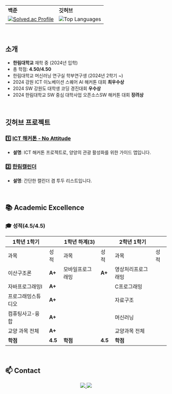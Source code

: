 
<table>
  <tr>
    <td><strong>백준</strong></td>
    <td><strong>깃허브</strong></td>
  </tr>
  <tr>
    <td>
      <a href="https://solved.ac/lee_tmdgus">
        <img src="http://mazassumnida.wtf/api/v2/generate_badge?boj=lee_tmdgus" alt="Solved.ac Profile"/>
      </a>
    </td>
    <td>
      <img src="https://github-readme-stats.vercel.app/api/top-langs/?username=leetmdgus&layout=compact&theme=tokyonight" alt="Top Languages"/>
    </td>
  </tr>
</table>


  

<br>

## 소개
- **한림대학교** 재학 중 (2024년 입학)
- 총 학점: **4.50/4.50**
- 한림대학교 머신러닝 연구실 학부연구생 (2024년 2학기 ~)
- 2024 강원 ICT 이노베이션 스퀘어 AI 해커톤 대회 **최우수상**
- 2024 SW 강원도 대학생 코딩 경진대회 **우수상**
- 2024 한림대학교 SW 중심 대학사업 오픈소스SW 해커톤 대회 **장려상**
<br>


## 깃허브 프로젝트
### 1️⃣ [ICT 해커톤 - No Attitude](https://github.com/leetmdgus/ict-hackthon-no-attitude)
- **설명**: ICT 해커톤 프로젝트로, 양양의 관광 활성화를 위한 가이드 앱입니다.

### 2️⃣ [한림캘린더](https://github.com/leetmdgus/hallym_calendar)
- **설명**: 간단한 캘린더 겸 투두 리스트입니다.

<br>

## 📚 **Academic Excellence**
### 🎓 **성적(4.5/4.5)**
| 1학년 1학기            |       | 1학년 하계(3)          |        | 2학년 1학기             |        |
|------------------------|-------|------------------------|--------|------------------------|--------|
| 과목                    | 성적  | 과목                   | 성적   | 과목                    | 성적   |
| 이산구조론             | **A+** | 모바일프로그래밍        | **A+** | 영상처리프로그래밍       |        |
| 자바프로그래밍Ⅰ        | **A+** |                       |        | C프로그래밍             |        |
| 프로그래밍스튜디오      | **A+** |                       |        | 자료구조                |        |
| 컴퓨팅사고-융합         | **A+** |                       |        | 머신러닝                |        |
| 교양 과목 전체         | **A+**  |                       |        | 교양과목 전체           |        |
| **학점**              | **4.5** | **학점**             | **4.5** | **학점**              |         | 


<br>



## 📫 Contact
<div align="center">
<a href="https://jaducci.tistory.com/">
    <img src="https://img.shields.io/badge/Tistory-000000?style=flat-square&logo=tistory&logoColor=white"/>
</a>
<a href="mailto:isleehyun@gmail.com">
    <img src="https://img.shields.io/badge/Gmail-EA4335?style=flat-square&logo=gmail&logoColor=white"/>
</a>
</div>
<br>
<br>
<br>
<br>
